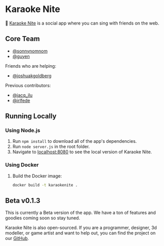 # Karaoke Nite

🔮 [Karaoke Nite](https://karaokenite.co) is a social app where you can sing with friends on the web. 

## Core Team

- [@sonnynomnom](https://twitter.com/sonnynomnom)
- [@guyen](https://www.linkedin.com/in/guyendinh)

Friends who are helping:

- [@joshuakgoldberg](https://twitter.com/JoshuaKGoldberg)

Previous contributors:

- [@jacq_ilu](https://twitter.com/jackieis_online)
- [@irlfede](https://twitter.com/irlfede)

## Running Locally

### Using Node.js
1. Run `npm install` to download all of the app's dependencies.
2. Run `node server.js` in the root folder.
3. Navigate to [localhost:8080](http://localhost:8080) to see the local version of Karaoke Nite.

### Using Docker
1. Build the Docker image:
   ```bash
   docker build -t karaokenite .
   ```

## Beta v0.1.3

This is currently a Beta version of the app. We have a ton of features and goodies coming soon so stay tuned.

Karaoke Nite is also open-sourced. If you are a programmer, designer, 3d modeller, or game artist and want to help out, you can find the project on our [GitHub](https://github.com/karaokenite).
